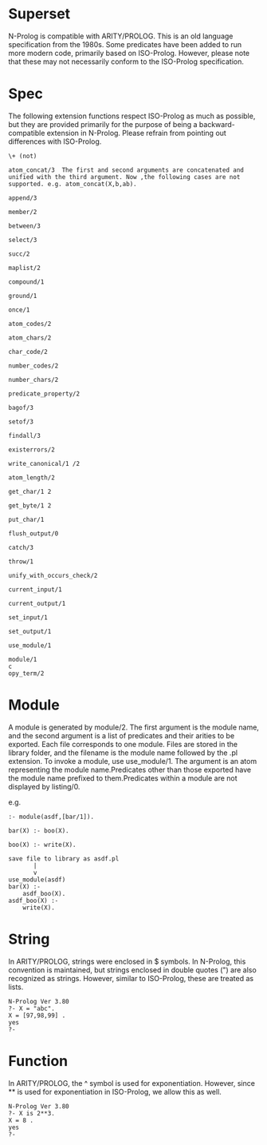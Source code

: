 # Superset
 N-Prolog is compatible with ARITY/PROLOG. This is an old language specification from the 1980s. Some predicates have been added to run more modern code, primarily based on ISO-Prolog. However, please note that these may not necessarily conform to the ISO-Prolog specification.

 # Spec
The following extension functions respect ISO-Prolog as much as possible, but they are provided primarily for the purpose of being a backward-compatible extension in N-Prolog. Please refrain from pointing out differences with ISO-Prolog.

 ```
\+ (not)

atom_concat/3  The first and second arguments are concatenated and unified with the third argument. Now ,the following cases are not supported. e.g. atom_concat(X,b,ab).

append/3

member/2

between/3

select/3

succ/2

maplist/2

compound/1

ground/1

once/1

atom_codes/2

atom_chars/2

char_code/2

number_codes/2

number_chars/2

predicate_property/2

bagof/3

setof/3

findall/3

existerrors/2

write_canonical/1 /2

atom_length/2

get_char/1 2

get_byte/1 2

put_char/1 

flush_output/0

catch/3

throw/1

unify_with_occurs_check/2

current_input/1

current_output/1

set_input/1

set_output/1

use_module/1

module/1
c
opy_term/2

```

# Module
A module is generated by module/2. The first argument is the module name, and the second argument is a list of predicates and their arities to be exported. Each file corresponds to one module. Files are stored in the library folder, and the filename is the module name followed by the .pl extension. To invoke a module, use use_module/1. The argument is an atom representing the module name.Predicates other than those exported have the module name prefixed to them.Predicates within a module are not displayed by listing/0.

e.g. 

```
:- module(asdf,[bar/1]).

bar(X) :- boo(X).

boo(X) :- write(X).

save file to library as asdf.pl
       |
       v
use_module(asdf)
bar(X) :-
    asdf_boo(X).
asdf_boo(X) :-
    write(X).

```


# String
In ARITY/PROLOG, strings were enclosed in $ symbols. In N-Prolog, this convention is maintained, but strings enclosed in double quotes (") are also recognized as strings. However, similar to ISO-Prolog, these are treated as lists.

```
N-Prolog Ver 3.80
?- X = "abc".
X = [97,98,99] .
yes
?- 

```

# Function
In ARITY/PROLOG, the ^ symbol is used for exponentiation. However, since ** is used for exponentiation in ISO-Prolog, we allow this as well.

```
N-Prolog Ver 3.80
?- X is 2**3.
X = 8 .
yes
?- 
```